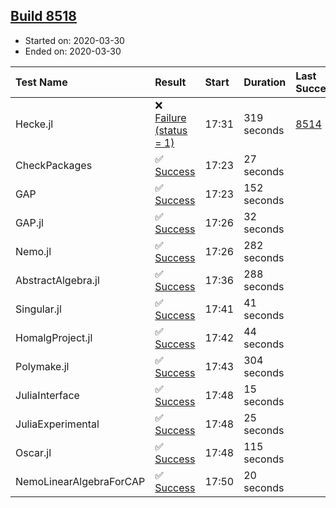 ## [Build 8518](https://oscarci.mathematik.uni-kl.de/job/oscar/8518/)

* Started on: 2020-03-30
* Ended on: 2020-03-30

| Test Name    | Result | Start | Duration | Last Success | First Failure |
|:-------------|:-------|:------|:---------|:-------------|:--------------|
| Hecke.jl | ❌ [Failure (status = 1)](https://oscarci.mathematik.uni-kl.de/job/oscar/8518/artifact/logs/build-8518/Hecke.jl.log) | 17:31 | 319 seconds | [8514](https://oscarci.mathematik.uni-kl.de/job/oscar/8514/) | [8515](https://oscarci.mathematik.uni-kl.de/job/oscar/8515/) |
| CheckPackages | ✅ [Success](https://oscarci.mathematik.uni-kl.de/job/oscar/8518/artifact/logs/build-8518/CheckPackages.log) | 17:23 | 27 seconds |  |  |
| GAP | ✅ [Success](https://oscarci.mathematik.uni-kl.de/job/oscar/8518/artifact/logs/build-8518/GAP.log) | 17:23 | 152 seconds |  |  |
| GAP.jl | ✅ [Success](https://oscarci.mathematik.uni-kl.de/job/oscar/8518/artifact/logs/build-8518/GAP.jl.log) | 17:26 | 32 seconds |  |  |
| Nemo.jl | ✅ [Success](https://oscarci.mathematik.uni-kl.de/job/oscar/8518/artifact/logs/build-8518/Nemo.jl.log) | 17:26 | 282 seconds |  |  |
| AbstractAlgebra.jl | ✅ [Success](https://oscarci.mathematik.uni-kl.de/job/oscar/8518/artifact/logs/build-8518/AbstractAlgebra.jl.log) | 17:36 | 288 seconds |  |  |
| Singular.jl | ✅ [Success](https://oscarci.mathematik.uni-kl.de/job/oscar/8518/artifact/logs/build-8518/Singular.jl.log) | 17:41 | 41 seconds |  |  |
| HomalgProject.jl | ✅ [Success](https://oscarci.mathematik.uni-kl.de/job/oscar/8518/artifact/logs/build-8518/HomalgProject.jl.log) | 17:42 | 44 seconds |  |  |
| Polymake.jl | ✅ [Success](https://oscarci.mathematik.uni-kl.de/job/oscar/8518/artifact/logs/build-8518/Polymake.jl.log) | 17:43 | 304 seconds |  |  |
| JuliaInterface | ✅ [Success](https://oscarci.mathematik.uni-kl.de/job/oscar/8518/artifact/logs/build-8518/JuliaInterface.log) | 17:48 | 15 seconds |  |  |
| JuliaExperimental | ✅ [Success](https://oscarci.mathematik.uni-kl.de/job/oscar/8518/artifact/logs/build-8518/JuliaExperimental.log) | 17:48 | 25 seconds |  |  |
| Oscar.jl | ✅ [Success](https://oscarci.mathematik.uni-kl.de/job/oscar/8518/artifact/logs/build-8518/Oscar.jl.log) | 17:48 | 115 seconds |  |  |
| NemoLinearAlgebraForCAP | ✅ [Success](https://oscarci.mathematik.uni-kl.de/job/oscar/8518/artifact/logs/build-8518/NemoLinearAlgebraForCAP.log) | 17:50 | 20 seconds |  |  |
